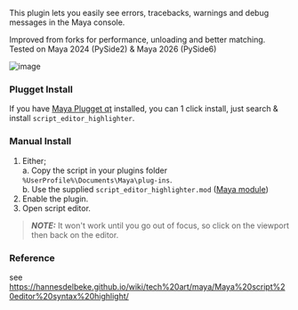 This plugin lets you easily see errors, tracebacks, warnings and debug messages in the Maya console.  

Improved from forks for performance, unloading and better matching.
Tested on Maya 2024 (PySide2) & Maya 2026 (PySide6)

![image](https://github.com/hannesdelbeke/maya_script_editor_highlighter/assets/3758308/4f15a866-1d87-45a5-9cf6-e779a4bf17ee)  

### Plugget Install
If you have [Maya Plugget qt](https://github.com/plugget/plugget-qt-maya-plugin) installed, you can 1 click install, just search & install `script_editor_highlighter`.  

### Manual Install
1. Either;  
   a. Copy the script in your plugins folder `%UserProfile%\Documents\Maya\plug-ins`.  
   b. Use the supplied `script_editor_highlighter.mod` ([Maya module](https://help.autodesk.com/view/MAYAUL/2023/ENU/?guid=Maya_SDK_Distributing_Maya_Plug_ins_DistributingUsingModules_html))
2. Enable the plugin.
3. Open script editor.



> **_NOTE:_** It won't work until you go out of focus, so click on the viewport then back on the editor.

### Reference
see https://hannesdelbeke.github.io/wiki/tech%20art/maya/Maya%20script%20editor%20syntax%20highlight/

